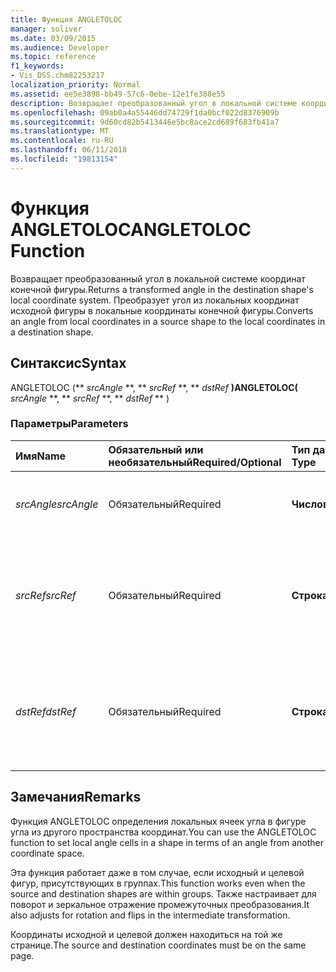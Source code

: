```yaml
---
title: Функция ANGLETOLOC
manager: soliver
ms.date: 03/09/2015
ms.audience: Developer
ms.topic: reference
f1_keywords:
- Vis_DSS.chm82253217
localization_priority: Normal
ms.assetid: ee5e3898-bb49-57c6-0ebe-12e1fe388e55
description: Возвращает преобразованный угол в локальной системе координат конечной фигуры. Преобразует угол из локальных координат исходной фигуры в локальные координаты конечной фигуры.
ms.openlocfilehash: 09ab0a4a55446dd74729f1da0bcf022d8376909b
ms.sourcegitcommit: 9d60cd82b5413446e5bc8ace2cd689f683fb41a7
ms.translationtype: MT
ms.contentlocale: ru-RU
ms.lasthandoff: 06/11/2018
ms.locfileid: "19813154"
---
```

# <a name="angletoloc-function"></a><span data-ttu-id="35a49-104">Функция ANGLETOLOC</span><span class="sxs-lookup"><span data-stu-id="35a49-104">ANGLETOLOC Function</span></span>

<span data-ttu-id="35a49-105">Возвращает преобразованный угол в локальной системе координат конечной фигуры.</span><span class="sxs-lookup"><span data-stu-id="35a49-105">Returns a transformed angle in the destination shape's local coordinate system.</span></span> <span data-ttu-id="35a49-106">Преобразует угол из локальных координат исходной фигуры в локальные координаты конечной фигуры.</span><span class="sxs-lookup"><span data-stu-id="35a49-106">Converts an angle from local coordinates in a source shape to the local coordinates in a destination shape.</span></span> 
  
## <a name="syntax"></a><span data-ttu-id="35a49-107">Синтаксис</span><span class="sxs-lookup"><span data-stu-id="35a49-107">Syntax</span></span>

<span data-ttu-id="35a49-108">ANGLETOLOC (** *srcAngle* **, ** *srcRef* **, ** *dstRef* **)</span><span class="sxs-lookup"><span data-stu-id="35a49-108">ANGLETOLOC(** *srcAngle* **, ** *srcRef* **, ** *dstRef* ** )</span></span> 
  
### <a name="parameters"></a><span data-ttu-id="35a49-109">Параметры</span><span class="sxs-lookup"><span data-stu-id="35a49-109">Parameters</span></span>

|<span data-ttu-id="35a49-110">**Имя**</span><span class="sxs-lookup"><span data-stu-id="35a49-110">**Name**</span></span>|<span data-ttu-id="35a49-111">**Обязательный или необязательный**</span><span class="sxs-lookup"><span data-stu-id="35a49-111">**Required/Optional**</span></span>|<span data-ttu-id="35a49-112">**Тип данных**</span><span class="sxs-lookup"><span data-stu-id="35a49-112">**Data Type**</span></span>|<span data-ttu-id="35a49-113">**Описание**</span><span class="sxs-lookup"><span data-stu-id="35a49-113">**Description**</span></span>|
|:-----|:-----|:-----|:-----|
| <span data-ttu-id="35a49-114">_srcAngle_</span><span class="sxs-lookup"><span data-stu-id="35a49-114">_srcAngle_</span></span> <br/> |<span data-ttu-id="35a49-115">Обязательный</span><span class="sxs-lookup"><span data-stu-id="35a49-115">Required</span></span>  <br/> |<span data-ttu-id="35a49-116">**Числовой**</span><span class="sxs-lookup"><span data-stu-id="35a49-116">**Numeric**</span></span> <br/> |<span data-ttu-id="35a49-117">Угол в исходной системы координат.</span><span class="sxs-lookup"><span data-stu-id="35a49-117">An angle in the source coordinate system.</span></span>  <br/> |
| <span data-ttu-id="35a49-118">_srcRef_</span><span class="sxs-lookup"><span data-stu-id="35a49-118">_srcRef_</span></span> <br/> |<span data-ttu-id="35a49-119">Обязательный</span><span class="sxs-lookup"><span data-stu-id="35a49-119">Required</span></span>  <br/> |<span data-ttu-id="35a49-120">**Строка**</span><span class="sxs-lookup"><span data-stu-id="35a49-120">**String**</span></span> <br/> | <span data-ttu-id="35a49-121">Ссылка на ячейку в объекте источника, например фигуры, группы, страницы и т. д.</span><span class="sxs-lookup"><span data-stu-id="35a49-121">A reference to a cell in the source object, such as a shape, group, page, and so on.</span></span>  <br/> |
| <span data-ttu-id="35a49-122">_dstRef_</span><span class="sxs-lookup"><span data-stu-id="35a49-122">_dstRef_</span></span> <br/> |<span data-ttu-id="35a49-123">Обязательный</span><span class="sxs-lookup"><span data-stu-id="35a49-123">Required</span></span>  <br/> |<span data-ttu-id="35a49-124">**Строка**</span><span class="sxs-lookup"><span data-stu-id="35a49-124">**String**</span></span> <br/> |<span data-ttu-id="35a49-125">Ссылка на ячейку в целевой объект, например фигуры, группы, страницы и т. д.</span><span class="sxs-lookup"><span data-stu-id="35a49-125">A reference to a cell in the destination object, such as a shape, group, page, and so on.</span></span>  <br/> |
   
## <a name="remarks"></a><span data-ttu-id="35a49-126">Замечания</span><span class="sxs-lookup"><span data-stu-id="35a49-126">Remarks</span></span>

<span data-ttu-id="35a49-127">Функция ANGLETOLOC определения локальных ячеек угла в фигуре угла из другого пространства координат.</span><span class="sxs-lookup"><span data-stu-id="35a49-127">You can use the ANGLETOLOC function to set local angle cells in a shape in terms of an angle from another coordinate space.</span></span>
  
<span data-ttu-id="35a49-128">Эта функция работает даже в том случае, если исходный и целевой фигур, присутствующих в группах.</span><span class="sxs-lookup"><span data-stu-id="35a49-128">This function works even when the source and destination shapes are within groups.</span></span> <span data-ttu-id="35a49-129">Также настраивает для поворот и зеркальное отражение промежуточных преобразования.</span><span class="sxs-lookup"><span data-stu-id="35a49-129">It also adjusts for rotation and flips in the intermediate transformation.</span></span>
  
<span data-ttu-id="35a49-130">Координаты исходной и целевой должен находиться на той же странице.</span><span class="sxs-lookup"><span data-stu-id="35a49-130">The source and destination coordinates must be on the same page.</span></span>
  

